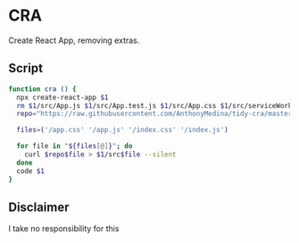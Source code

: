 # CRA

Create React App, removing extras.

## Script

```bash
function cra () {
  npx create-react-app $1
  rm $1/src/App.js $1/src/App.test.js $1/src/App.css $1/src/serviceWorker.js $1/src/logo.svg
  repo="https://raw.githubusercontent.com/AnthonyMedina/tidy-cra/master/templates"

  files=('/app.css' '/app.js' '/index.css' '/index.js')

  for file in "${files[@]}"; do
    curl $repo$file > $1/src$file --silent
  done
  code $1
}
```

## Disclaimer

I take no responsibility for this
